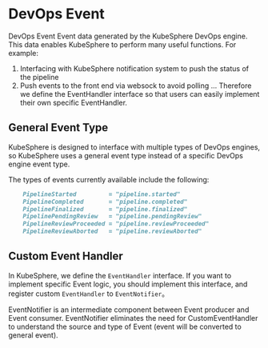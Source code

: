# DevOps Event

DevOps Event Event data generated by the KubeSphere DevOps engine.
This data enables KubeSphere to perform many useful functions. 
For example: 
1. Interfacing with KubeSphere notification system to push the status of the pipeline 
2. Push events to the front end via websock to avoid polling ...
Therefore we define the EventHandler interface so that users can easily implement their own specific EventHandler.


## General Event Type

KubeSphere is designed to interface with multiple types of DevOps engines, 
so KubeSphere uses a general event type instead of a specific DevOps engine event type.


The types of events currently available include the following:
```markdown
	PipelineStarted         = "pipeline.started"
	PipelineCompleted       = "pipeline.completed"
	PipelineFinalized       = "pipeline.finalized"
	PipelinePendingReview   = "pipeline.pendingReview"
	PipelineReviewProceeded = "pipeline.reviewProceeded"
	PipelineReviewAborted   = "pipeline.reviewAborted"
```

## Custom Event Handler

In KubeSphere, we define the `EventHandler` interface. 
If you want to implement specific Event logic, you should implement this interface,
and register custom `EventHandler` to `EventNotifier`。

EventNotifier is an intermediate component between Event producer and Event consumer. 
EventNotifier eliminates the need for CustomEventHandler to understand the source and type of Event (event will be converted to general event).

